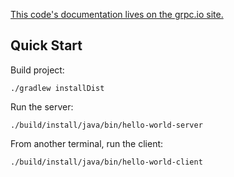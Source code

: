 [This code's documentation lives on the grpc.io site.](https://grpc.io/docs/languages/java/quickstart)

## Quick Start

Build project:

```
./gradlew installDist
```

Run the server:

```
./build/install/java/bin/hello-world-server
```

From another terminal, run the client:

```
./build/install/java/bin/hello-world-client
```
